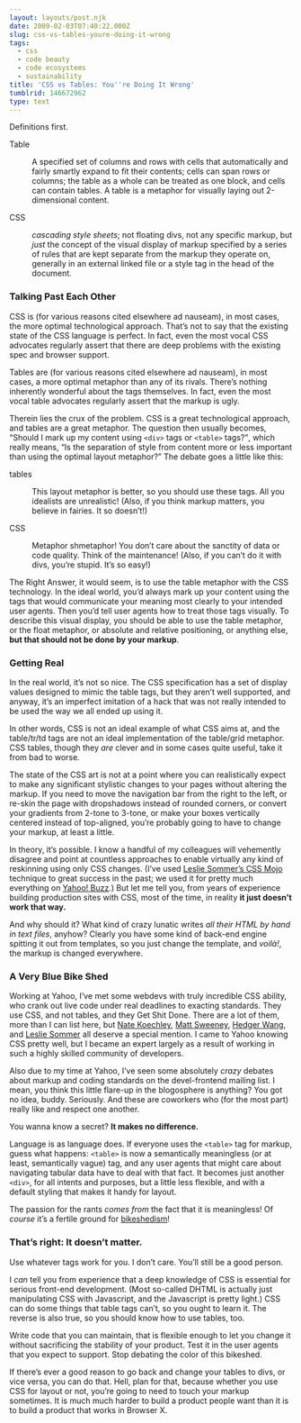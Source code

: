 ```yaml
---
layout: layouts/post.njk
date: 2009-02-03T07:40:22.000Z
slug: css-vs-tables-youre-doing-it-wrong
tags:
  - css
  - code beauty
  - code ecosystems
  - sustainability
title: 'CSS vs Tables: You''re Doing It Wrong'
tumblrid: 146672962
type: text
---
```

<p>
    Definitions first.
</p>

<dl><dt>
        Table
    </dt>
    <dd>
        <p>
            A specified set of columns and rows with cells that automatically and fairly smartly expand to fit their contents; cells can span rows or columns; the table as a whole can be treated as one block, and cells can contain tables. A table is a metaphor for visually laying out 2-dimensional content.
        </p>
    </dd>
    <dt>
        CSS
    </dt>
    <dd>
        <p>
            <em>cascading style sheets</em>; not floating divs, not any specific markup, but <em>just</em> the concept of the visual display of markup specified by a series of rules that are kept separate from the markup they operate on, generally in an external linked file or a style tag in the head of the document.
        </p>
    </dd>
</dl><h3 id="talking_past_each_other">
    Talking Past Each Other
</h3>

<p>
    CSS is (for various reasons cited elsewhere ad nauseam), in most cases, the more optimal technological approach. That’s not to say that the existing state of the CSS language is perfect. In fact, even the most vocal CSS advocates regularly assert that there are deep problems with the existing spec and browser support.
</p>

<p>
    Tables are (for various reasons cited elsewhere ad nauseam), in most cases, a more optimal metaphor than any of its rivals. There’s nothing inherently wonderful about the tags themselves. In fact, even the most vocal table advocates regularly assert that the markup is ugly.
</p>

<p>
    Therein lies the crux of the problem. CSS is a great technological approach, and tables are a great metaphor. The question then usually becomes, <q>Should I mark up my content using <code>&lt;div&gt;</code> tags or <code>&lt;table&gt;</code> tags?</q>, which really means, <q>Is the separation of style from content more or less important than using the optimal layout metaphor?</q> The debate goes a little like this:
</p>

<dl><dt>
        tables
    </dt>
    <dd>
        <p>
            This layout metaphor is better, so you should use these tags. All you idealists are unrealistic! (Also, if you think markup matters, you believe in fairies. It so doesn&rsquo;t!)
        </p>
    </dd>
    <dt>
        CSS
    </dt>
    <dd>
        <p>
            Metaphor shmetaphor! You don’t care about the sanctity of data or code quality. Think of the maintenance! (Also, if you can’t do it with divs, you’re stupid. It&rsquo;s so easy!)
        </p>
    </dd>
</dl><p>
    The Right Answer, it would seem, is to use the table metaphor with the CSS technology. In the ideal world, you’d always mark up your content using the tags that would communicate your meaning most clearly to your intended user agents. Then you’d tell user agents how to treat those tags visually. To describe this visual display, you should be able to use the table metaphor, or the float metaphor, or absolute and relative positioning, or anything else, <strong>but that should not be done by your markup</strong>.
</p>

<h3 id="getting_real">
    Getting Real
</h3>

<p>
    In the real world, it’s not so nice. The CSS specification has a set of display values designed to mimic the table tags, but they aren’t well supported, and anyway, it’s an imperfect imitation of a hack that was not really intended to be used the way we all ended up using it.
</p>

<p>In other words, CSS is not an ideal example of what CSS aims at, and the table/tr/td tags are not an ideal implementation of the table/grid metaphor.  CSS tables, though they <em>are</em> clever and in some cases quite useful, take it from bad to worse.</p>

<p>
    The state of the CSS art is not at a point where you can realistically expect to make any significant stylistic changes to your pages without altering the markup. If you need to move the navigation bar from the right to the left, or re-skin the page with dropshadows instead of rounded corners, or convert your gradients from 2-tone to 3-tone, or make your boxes vertically centered instead of top-aligned, you’re probably going to have to change your markup, at least a little.
</p>

<p>
    In theory, it’s possible. I know a handful of my colleagues will vehemently disagree and point at countless approaches to enable virtually any kind of reskinning using only CSS changes. (I’ve used <a href="http://www.lesliesommer.com/wdw07/html/">Leslie Sommer’s CSS Mojo</a> technique to great success in the past; we used it for pretty much everything on <a href="http://buzz.yahoo.com">Yahoo! Buzz</a>.) But let me tell you, from years of experience building production sites with CSS, most of the time, in reality <strong>it just doesn’t work that way.</strong>
</p>

<p>
    And why should it? What kind of crazy lunatic writes <em>all their HTML by hand in text files</em>, anyhow? Clearly you have some kind of back-end engine spitting it out from templates, so you just change the template, and <em lang="fr">voilà!</em>, the markup is changed everywhere.
</p>

<h3 id="a_very_blue_bike_shed">
    A Very Blue Bike Shed
</h3>

<p>
    Working at Yahoo, I’ve met some webdevs with truly incredible CSS ability, who crank out live code under real deadlines to exacting standards. They use CSS, and not tables, and they Get Shit Done. There are a lot of them, more than I can list here, but <a href="http://nate.koechley.com/blog/">Nate Koechley</a>, <a href="http://github.com/msweeney">Matt Sweeney</a>, <a href="http://blog.hedgerwow.com/">Hedger Wang</a>, and <a href="http://www.lesliesommer.com/">Leslie Sommer</a> all deserve a special mention.  I came to Yahoo knowing CSS pretty well, but I became an expert largely as a result of working in such a highly skilled community of developers.
</p>

<p>
    Also due to my time at Yahoo, I’ve seen some absolutely <em>crazy</em> debates about markup and coding standards on the devel-frontend mailing list. I mean, you think this little flare-up in the blogosphere is anything? You got no idea, buddy. Seriously. And these are coworkers who (for the most part) really like and respect one another.
</p>

<p>
    You wanna know a secret? <strong>It makes no difference.</strong>
</p>

<p>
    Language is as language does. If everyone uses the <code>&lt;table&gt;</code> tag for markup, guess what happens: <code>&lt;table&gt;</code> is now a semantically meaningless (or at least, semantically vague) tag, and any user agents that might care about navigating tabular data have to deal with that fact. It becomes just another <code>&lt;div&gt;</code>, for all intents and purposes, but a little less flexible, and with a default styling that makes it handy for layout.
</p>

<p>
    The passion for the rants <em>comes from</em> the fact that it is meaningless! Of <em>course</em> it’s a fertile ground for <a href="http://www.bikeshed.com/">bikeshedism</a>!
</p>

<h3 id="that8217s_right_it_doesn8217t_matter">
    That’s right: It doesn’t matter.
</h3>

<p>
    Use whatever tags work for you. I don’t care. You’ll still be a good person.
</p>

<p>
    I <em>can</em> tell you from experience that a deep knowledge of CSS is essential for serious front-end development. (Most so-called DHTML is actually just manipulating CSS with Javascript, and the Javascript is pretty light.) CSS can do some things that table tags can’t, so you ought to learn it. The reverse is also true, so you should know how to use tables, too.
</p>

<p>
    Write code that you can maintain, that is flexible enough to let you change it without sacrificing the stability of your product. Test it in the user agents that you expect to support. Stop debating the color of this bikeshed.
</p>

<p>
    If there’s ever a good reason to go back and change your tables to divs, or vice versa, you can do that. Hell, plan for that, because whether you use CSS for layout or not, you’re going to need to touch your markup sometimes. It is much much harder to build a product people want than it is to build a product that works in Browser X.
</p>
